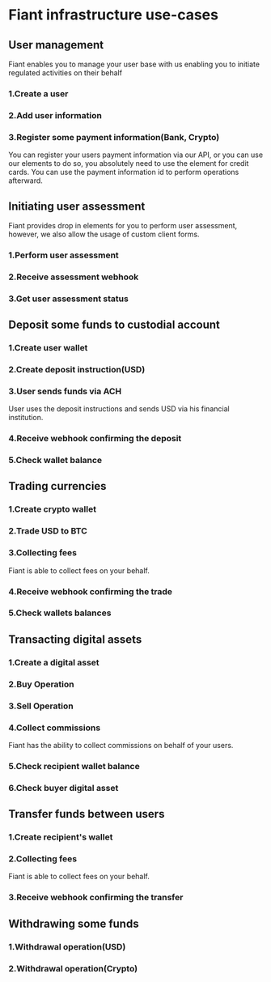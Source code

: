 # Fiant infrastructure use-cases

## User management
Fiant enables you to manage your user base with us enabling you to initiate regulated activities on their behalf
### 1.Create a user
### 2.Add user information
### 3.Register some payment information(Bank, Crypto)
You can register your users payment information via our API, or you can use our <a>elements</a> to do so, you absolutely need to use the element for credit cards.
You can use the payment information id to perform operations afterward.
## Initiating user assessment
Fiant provides drop in <a>elements</a> for you to perform user assessment, however, we also allow the usage of custom client forms.
### 1.Perform user assessment
### 2.Receive assessment webhook
### 3.Get user assessment status

## Deposit some funds to custodial account
### 1.Create user wallet
### 2.Create deposit instruction(USD)
### 3.User sends funds via ACH
User uses the deposit instructions and sends USD via his financial institution.
### 4.Receive webhook confirming the deposit
### 5.Check wallet balance

## Trading currencies
### 1.Create crypto wallet
### 2.Trade USD to BTC
### 3.Collecting fees
Fiant is able to collect fees on your behalf.
### 4.Receive webhook confirming the trade
### 5.Check wallets balances

## Transacting digital assets
### 1.Create a digital asset
### 2.Buy Operation
### 3.Sell Operation
### 4.Collect commissions
Fiant has the ability to collect commissions on behalf of your users.
### 5.Check recipient wallet balance
### 6.Check buyer digital asset

## Transfer funds between users
### 1.Create recipient's wallet
### 2.Collecting fees
Fiant is able to collect fees on your behalf.
### 3.Receive webhook confirming the transfer 

## Withdrawing some funds
### 1.Withdrawal operation(USD)
### 2.Withdrawal operation(Crypto)